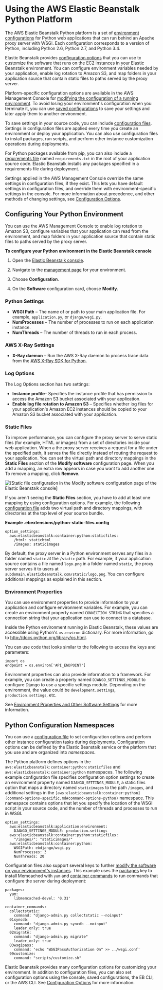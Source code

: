 # Using the AWS Elastic Beanstalk Python Platform<a name="create-deploy-python-container"></a>

The AWS Elastic Beanstalk Python platform is a set of [environment configurations](concepts.platforms.md#concepts.platforms.python) for Python web applications that can run behind an Apache proxy server with WSGI\. Each configuration corresponds to a version of Python, including Python 2\.6, Python 2\.7, and Python 3\.4\.

Elastic Beanstalk provides [configuration options](command-options.md) that you can use to customize the software that runs on the EC2 instances in your Elastic Beanstalk environment\. You can configure environment variables needed by your application, enable log rotation to Amazon S3, and map folders in your application source that contain static files to paths served by the proxy server\.

Platform\-specific configuration options are available in the AWS Management Console for [modifying the configuration of a running environment](environment-configuration-methods-after.md)\. To avoid losing your environment's configuration when you terminate it, you can use [saved configurations](environment-configuration-savedconfig.md) to save your settings and later apply them to another environment\.

To save settings in your source code, you can include [configuration files](ebextensions.md)\. Settings in configuration files are applied every time you create an environment or deploy your application\. You can also use configuration files to install packages, run scripts, and perform other instance customization operations during deployments\.

For Python packages available from pip, you can also include a [requirements file](python-configuration-requirements.md) named `requirements.txt` in the root of your application source code\. Elastic Beanstalk installs any packages specified in a requirements file during deployment\.

Settings applied in the AWS Management Console override the same settings in configuration files, if they exist\. This lets you have default settings in configuration files, and override them with environment\-specific settings in the console\. For more information about precedence, and other methods of changing settings, see [Configuration Options](command-options.md)\.

## Configuring Your Python Environment<a name="create-deploy-python-container-console"></a>

You can use the AWS Management Console to enable log rotation to Amazon S3, configure variables that your application can read from the environment, and map folders in your application source that contain static files to paths served by the proxy server\. 

**To configure your Python environment in the Elastic Beanstalk console**

1. Open the [Elastic Beanstalk console](https://console.aws.amazon.com/elasticbeanstalk)\.

1. Navigate to the [management page](environments-console.md) for your environment\.

1. Choose **Configuration**\.

1. On the **Software** configuration card, choose **Modify**\.

### Python Settings<a name="python-console-settings"></a>
+ **WSGI Path** – The name of or path to your main application file\. For example, `application.py`, or `django/wsgi.py`\.
+ **NumProcesses** – The number of processes to run on each application instance\.
+ **NumThreads** – The number of threads to run in each process\.

### AWS X\-Ray Settings<a name="python-console-xray"></a>
+ **X\-Ray daemon** – Run the AWS X\-Ray daemon to process trace data from the [AWS X\-Ray SDK for Python](http://docs.aws.amazon.com/xray/latest/devguide/xray-sdk-python.html)\.

### Log Options<a name="create-deploy-python-container.console.logoptions"></a>

The Log Options section has two settings:
+ **Instance profile**– Specifies the instance profile that has permission to access the Amazon S3 bucket associated with your application\.
+ **Enable log file rotation to Amazon S3** – Specifies whether log files for your application's Amazon EC2 instances should be copied to your Amazon S3 bucket associated with your application\.

### Static Files<a name="python-platform-staticfiles"></a>

To improve performance, you can configure the proxy server to serve static files \(for example, HTML or images\) from a set of directories inside your web application\. When a the proxy server receives a request for a file under the specified path, it serves the file directly instead of routing the request to your application\. You can set the virtual path and directory mappings in the **Static Files** section of the **Modify software** configuration page\. When you add a mapping, an extra row appears in case you want to add another one\. To remove a mapping, click **Remove**\.

![\[Static file configuration in the Modify software configuration page of the Elastic Beanstalk console\]](http://docs.aws.amazon.com/elasticbeanstalk/latest/dg/images/environment-cfg-static-files.png)

If you aren't seeing the **Static Files** section, you have to add at least one mapping by using configuration options\. For example, the following [configuration file](ebextensions.md) adds two virtual path and directory mappings, with directories at the top level of your source bundle\.

**Example \.ebextensions/python\-static\-files\.config**  

```
option_settings:
  aws:elasticbeanstalk:container:python:staticfiles:
    /html: statichtml
    /images: staticimages
```

By default, the proxy server in a Python environment serves any files in a folder named `static` at the `/static` path\. For example, if your application source contains a file named `logo.png` in a folder named `static`, the proxy server serves it to users at `subdomain.elasticbeanstalk.com/static/logo.png`\. You can configure additional mappings as explained in this section\.

### Environment Properties<a name="create-deploy-python-custom-container-envprop"></a>

You can use environment properties to provide information to your application and configure environment variables\. For example, you can create an environment property named `CONNECTION_STRING` that specifies a connection string that your application can use to connect to a database\.

Inside the Python environment running in Elastic Beanstalk, these values are accessible using Python's `os.environ` dictionary\. For more information, go to [http://docs\.python\.org/library/os\.html](http://docs.python.org/library/os.html)\.

You can use code that looks similar to the following to access the keys and parameters:

```
import os
endpoint = os.environ['API_ENDPOINT']
```

Environment properties can also provide information to a framework\. For example, you can create a property named `DJANGO_SETTINGS_MODULE` to configure Django to use a specific settings module\. Depending on the environment, the value could be `development.settings`, `production.settings`, etc\.

See [Environment Properties and Other Software Settings](environments-cfg-softwaresettings.md) for more information\.

## Python Configuration Namespaces<a name="python-namespaces"></a>

You can use a [configuration file](ebextensions.md) to set configuration options and perform other instance configuration tasks during deployments\. Configuration options can be defined by the Elastic Beanstalk service or the platform that you use and are organized into *namespaces*\.

The Python platform defines options in the `aws:elasticbeanstalk:container:python:staticfiles` and `aws:elasticbeanstalk:container:python` namespaces\. The following example configuration file specifies configuration option settings to create an environment property named `DJANGO_SETTINGS_MODULE`, a static files option that maps a directory named `staticimages` to the path `/images`, and additional settings in the `[aws:elasticbeanstalk:container:python](command-options-specific.md#command-options-python)` namespace\. This namespace contains options that let you specify the location of the WSGI script in your source code, and the number of threads and processes to run in WSGI\.

```
option_settings:
  aws:elasticbeanstalk:application:environment:
    DJANGO_SETTINGS_MODULE: production.settings
  aws:elasticbeanstalk:container:python:staticfiles:
    "/images/": "staticimages/"
  aws:elasticbeanstalk:container:python:
    WSGIPath: ebdjango/wsgi.py
    NumProcesses: 3
    NumThreads: 20
```

Configuration files also support several keys to further [modify the software on your environment's instances](customize-containers-ec2.md)\. This example uses the [packages](customize-containers-ec2.md#linux-packages) key to install Memcached with `yum` and [container commands](customize-containers-ec2.md#linux-container-commands) to run commands that configure the server during deployment:

```
packages:
  yum:
    libmemcached-devel: '0.31'

container_commands:
  collectstatic:
    command: "django-admin.py collectstatic --noinput"
  01syncdb:
    command: "django-admin.py syncdb --noinput"
    leader_only: true
  02migrate:
    command: "django-admin.py migrate"
    leader_only: true
  03wsgipass:
    command: 'echo "WSGIPassAuthorization On" >> ../wsgi.conf'
  99customize:
    command: "scripts/customize.sh"
```

Elastic Beanstalk provides many configuration options for customizing your environment\. In addition to configuration files, you can also set configuration options using the console, saved configurations, the EB CLI, or the AWS CLI\. See [Configuration Options](command-options.md) for more information\.